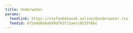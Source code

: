 ```yaml
---
title: Underwater
params:
  feedlink: https://stefanbohacek.online/@underwater.rss
  feedid: 672a9d0a6ab99d763711aecc0535f6bc
---
```

